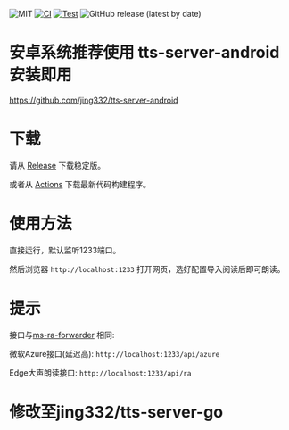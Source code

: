 ![MIT](https://img.shields.io/badge/license-MIT-green)
[![CI](https://github.com/jing332/tts-server-go/actions/workflows/main.yml/badge.svg)](https://github.com/jing332/tts-server-go/actions/workflows/main.yml)
[![Test](https://github.com/jing332/tts-server-go/actions/workflows/test.yml/badge.svg)](https://github.com/jing332/tts-server-go/actions/workflows/test.yml)
![GitHub release (latest by date)](https://img.shields.io/github/downloads/jing332/tts-server-go/latest/total)

# 安卓系统推荐使用 tts-server-android 安装即用
https://github.com/jing332/tts-server-android

# 下载
请从 [Release](https://github.com/jing332/tts-server-go/releases) 下载稳定版。

或者从 [Actions](https://github.com/jing332/tts-server-go/actions) 下载最新代码构建程序。

# 使用方法
直接运行，默认监听1233端口。

然后浏览器 `http://localhost:1233` 打开网页，选好配置导入阅读后即可朗读。

# 提示

接口与[ms-ra-forwarder](https://github.com/wxxxcxx/ms-ra-forwarder) 相同:

微软Azure接口(延迟高): `http://localhost:1233/api/azure`

Edge大声朗读接口: `http://localhost:1233/api/ra`

# 修改至jing332/tts-server-go
